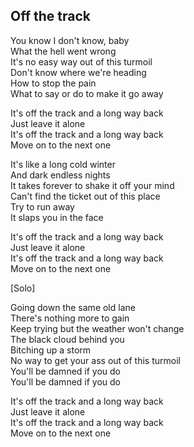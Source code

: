 ## Off the track

You know I don't know, baby  
What the hell went wrong  
It's no easy way out of this turmoil  
Don't know where we're heading  
How to stop the pain  
What to say or do to make it go away  

It's off the track and a long way back  
Just leave it alone  
It's off the track and a long way back  
Move on to the next one  

It's like a long cold winter  
And dark endless nights  
It takes forever to shake it off your mind  
Can't find the ticket out of this place  
Try to run away  
It slaps you in the face  

It's off the track and a long way back  
Just leave it alone  
It's off the track and a long way back  
Move on to the next one  

[Solo]

Going down the same old lane  
There's nothing more to gain  
Keep trying but the weather won't change  
The black cloud behind you  
Bitching up a storm  
No way to get your ass out of this turmoil  
You'll be damned if you do  
You'll be damned if you do  

It's off the track and a long way back  
Just leave it alone  
It's off the track and a long way back  
Move on to the next one  
